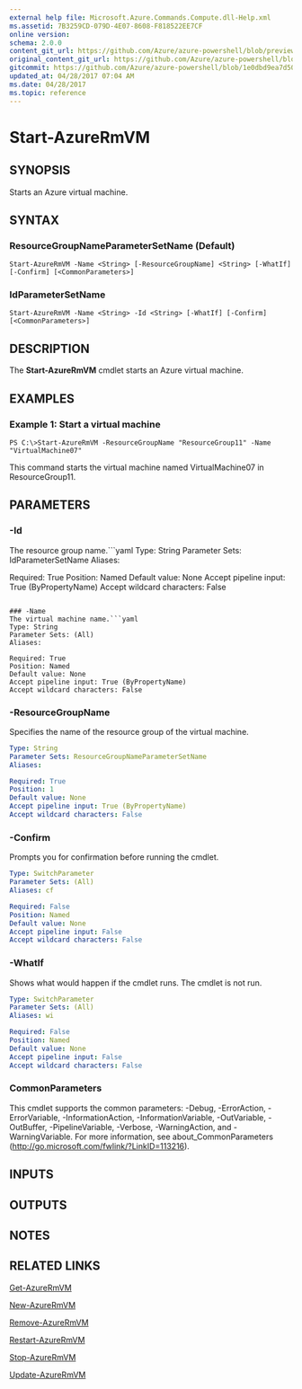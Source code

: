 ```yaml
---
external help file: Microsoft.Azure.Commands.Compute.dll-Help.xml
ms.assetid: 7B3259CD-079D-4E07-8608-F818522EE7CF
online version:
schema: 2.0.0
content_git_url: https://github.com/Azure/azure-powershell/blob/preview/src/ResourceManager/Compute/Commands.Compute/help/Start-AzureRmVM.md
original_content_git_url: https://github.com/Azure/azure-powershell/blob/preview/src/ResourceManager/Compute/Commands.Compute/help/Start-AzureRmVM.md
gitcommit: https://github.com/Azure/azure-powershell/blob/1e0dbd9ea7d5072fb8029e35f1a03f4023d1f52b
updated_at: 04/28/2017 07:04 AM
ms.date: 04/28/2017
ms.topic: reference
---
```


# Start-AzureRmVM

## SYNOPSIS
Starts an Azure virtual machine.

## SYNTAX

### ResourceGroupNameParameterSetName (Default)
```
Start-AzureRmVM -Name <String> [-ResourceGroupName] <String> [-WhatIf] [-Confirm] [<CommonParameters>]
```

### IdParameterSetName
```
Start-AzureRmVM -Name <String> -Id <String> [-WhatIf] [-Confirm] [<CommonParameters>]
```

## DESCRIPTION
The **Start-AzureRmVM** cmdlet starts an Azure virtual machine.

## EXAMPLES

### Example 1: Start a virtual machine
```
PS C:\>Start-AzureRmVM -ResourceGroupName "ResourceGroup11" -Name "VirtualMachine07"
```

This command starts the virtual machine named VirtualMachine07 in ResourceGroup11.

## PARAMETERS

### -Id
The resource group name.```yaml
Type: String
Parameter Sets: IdParameterSetName
Aliases: 

Required: True
Position: Named
Default value: None
Accept pipeline input: True (ByPropertyName)
Accept wildcard characters: False
```

### -Name
The virtual machine name.```yaml
Type: String
Parameter Sets: (All)
Aliases: 

Required: True
Position: Named
Default value: None
Accept pipeline input: True (ByPropertyName)
Accept wildcard characters: False
```

### -ResourceGroupName
Specifies the name of the resource group of the virtual machine.

```yaml
Type: String
Parameter Sets: ResourceGroupNameParameterSetName
Aliases: 

Required: True
Position: 1
Default value: None
Accept pipeline input: True (ByPropertyName)
Accept wildcard characters: False
```

### -Confirm
Prompts you for confirmation before running the cmdlet.

```yaml
Type: SwitchParameter
Parameter Sets: (All)
Aliases: cf

Required: False
Position: Named
Default value: None
Accept pipeline input: False
Accept wildcard characters: False
```

### -WhatIf
Shows what would happen if the cmdlet runs. The cmdlet is not run.

```yaml
Type: SwitchParameter
Parameter Sets: (All)
Aliases: wi

Required: False
Position: Named
Default value: None
Accept pipeline input: False
Accept wildcard characters: False
```

### CommonParameters
This cmdlet supports the common parameters: -Debug, -ErrorAction, -ErrorVariable, -InformationAction, -InformationVariable, -OutVariable, -OutBuffer, -PipelineVariable, -Verbose, -WarningAction, and -WarningVariable. For more information, see about_CommonParameters (http://go.microsoft.com/fwlink/?LinkID=113216).

## INPUTS

## OUTPUTS

## NOTES

## RELATED LINKS

[Get-AzureRmVM](./Get-AzureRmVM.md)

[New-AzureRmVM](./New-AzureRmVM.md)

[Remove-AzureRmVM](./Remove-AzureRmVM.md)

[Restart-AzureRmVM](./Restart-AzureRmVM.md)

[Stop-AzureRmVM](./Stop-AzureRmVM.md)

[Update-AzureRmVM](./Update-AzureRmVM.md)


